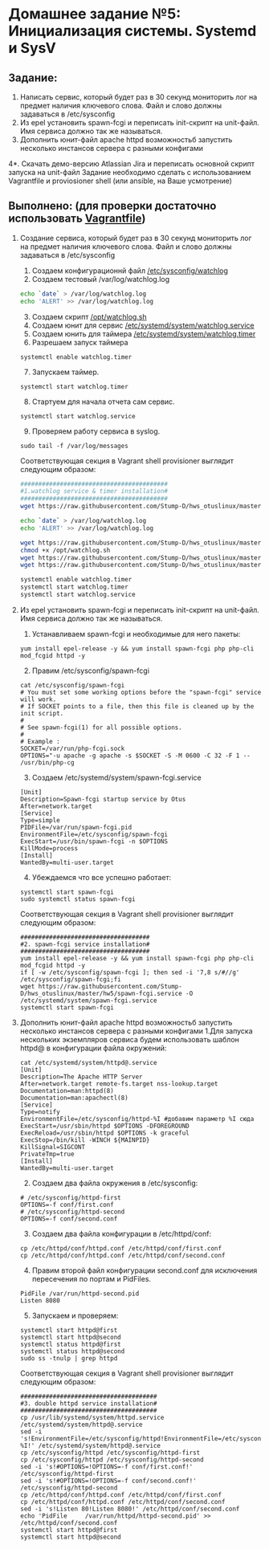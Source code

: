 # **Домашнее задание №5: Инициализация системы. Systemd и SysV**

## **Задание:**
1. Написать сервис, который будет раз в 30 секунд мониторить лог на предмет наличия ключевого слова. Файл и слово должны задаваться в /etc/sysconfig
2. Из epel установить spawn-fcgi и переписать init-скрипт на unit-файл. Имя сервиса должно так же называться.
3. Дополнить юнит-файл apache httpd возможностьб запустить несколько инстансов сервера с разными конфигами

4*. Скачать демо-версию Atlassian Jira и переписать основной скрипт запуска на unit-файл
Задание необходимо сделать с использованием Vagrantfile и proviosioner shell (или ansible, на Ваше усмотрение)

## **Выполнено: (для проверки достаточно использовать [Vagrantfile](Vagrantfile))**

1. Создание сервиса, который будет раз в 30 секунд мониторить лог на предмет наличия ключевого слова. Файл и слово должны задаваться в /etc/sysconfig

    1. Создаем конфигурационнй файл [/etc/sysconfig/watchlog](watchlog)
    2. Cоздаем тестовый /var/log/watchlog.log
    ```bash
    echo `date` > /var/log/watchlog.log
    echo 'ALERT' >> /var/log/watchlog.log
    ```
    3. Создаем скрипт [/opt/watchlog.sh](watchlog.sh)
    4. Создаем юнит для сервис [/etc/systemd/system/watchlog.service](watchlog.service)
    5. Создаем юнить для таймера [/etc/systemd/system/watchlog.timer](watchlog.timer)
    6. Разрешаем запуск таймера 
    ```
    systemctl enable watchlog.timer
    ```
    7. Запускаем таймер.
    ```
    systemctl start watchlog.timer
    ```
    8. Стартуем для начала отчета сам сервис.
    ```
    systemctl start watchlog.service
    ```
    9. Проверяем работу сервиса в syslog.
    ```
    sudo tail -f /var/log/messages
    ```

    Соответствующая секция в Vagrant shell provisioner выглядит следующим образом:

    ```bash
    #########################################
    #1.watchlog service & timer installation#
    #########################################
    wget https://raw.githubusercontent.com/Stump-D/hws_otuslinux/master/hw5/watchlog -O /etc/sysconfig/watchlog

    echo `date` > /var/log/watchlog.log
    echo 'ALERT' >> /var/log/watchlog.log

    wget https://raw.githubusercontent.com/Stump-D/hws_otuslinux/master/hw5/watchlog.sh -O /opt/watchlog.sh
    chmod +x /opt/watchlog.sh
    wget https://raw.githubusercontent.com/Stump-D/hws_otuslinux/master/hw5/watchlog.service -O /etc/systemd/system/watchlog.service
    wget https://raw.githubusercontent.com/Stump-D/hws_otuslinux/master/hw5/watchlog.timer -O /etc/systemd/system/watchlog.timer

    systemctl enable watchlog.timer
    systemctl start watchlog.timer
    systemctl start watchlog.service
    ```

2. Из epel установить spawn-fcgi и переписать init-скрипт на unit-файл. Имя сервиса должно так же называться.
    1. Устанавливаем spawn-fcgi и необходимые для него пакеты:
    ```
    yum install epel-release -y && yum install spawn-fcgi php php-cli mod_fcgid httpd -y
    ```
    2. Правим /etc/sysconfig/spawn-fcgi
    ```
    cat /etc/sysconfig/spawn-fcgi
    # You must set some working options before the "spawn-fcgi" service will work.
    # If SOCKET points to a file, then this file is cleaned up by the init script.
    #
    # See spawn-fcgi(1) for all possible options.
    #
    # Example :
    SOCKET=/var/run/php-fcgi.sock
    OPTIONS="-u apache -g apache -s $SOCKET -S -M 0600 -C 32 -F 1 -- /usr/bin/php-cg
    ```
    3. Создаем /etc/systemd/system/spawn-fcgi.service
    ```
    [Unit]
    Description=Spawn-fcgi startup service by Otus
    After=network.target
    [Service]
    Type=simple
    PIDFile=/var/run/spawn-fcgi.pid
    EnvironmentFile=/etc/sysconfig/spawn-fcgi
    ExecStart=/usr/bin/spawn-fcgi -n $OPTIONS
    KillMode=process
    [Install]
    WantedBy=multi-user.target
    ```
    4. Убеждаемся что все успешно работает:
    ```
    systemctl start spawn-fcgi
    sudo systemctl status spawn-fcgi
    ```
    
    Соответствующая секция в Vagrant shell provisioner выглядит следующим образом:
    ```
    ####################################
    #2. spawn-fcgi service installation#
    ####################################
    yum install epel-release -y && yum install spawn-fcgi php php-cli mod_fcgid httpd -y
    if [ -w /etc/sysconfig/spawn-fcgi ]; then sed -i '7,8 s/#//g' /etc/sysconfig/spawn-fcgi;fi
    wget https://raw.githubusercontent.com/Stump-D/hws_otuslinux/master/hw5/spawn-fcgi.service -O /etc/systemd/system/spawn-fcgi.service
    systemctl start spawn-fcgi
    ```
                                                                                         
3. Дополнить юнит-файл apache httpd возможностьб запустить несколько инстансов сервера с разными конфигами
    1.Для запуска нескольких экземпляров сервиса будем использовать шаблон httpd@ в конфигурации файла окружений:
    ```
    cat /etc/systemd/system/httpd@.service
    [Unit]
    Description=The Apache HTTP Server
    After=network.target remote-fs.target nss-lookup.target
    Documentation=man:httpd(8)
    Documentation=man:apachectl(8)
    [Service]
    Type=notify
    EnvironmentFile=/etc/sysconfig/httpd-%I #добавим параметр %I сюда
    ExecStart=/usr/sbin/httpd $OPTIONS -DFOREGROUND
    ExecReload=/usr/sbin/httpd $OPTIONS -k graceful
    ExecStop=/bin/kill -WINCH ${MAINPID}
    KillSignal=SIGCONT
    PrivateTmp=true
    [Install]
    WantedBy=multi-user.target
    ```
    2. Создаем два файла окружения в /etc/sysconfig:
    ```
    # /etc/sysconfig/httpd-first
    OPTIONS=-f conf/first.conf
    # /etc/sysconfig/httpd-second
    OPTIONS=-f conf/second.conf
    ```
    3. Создаем два файла конфигурации в /etc/httpd/conf:
    ```
    cp /etc/httpd/conf/httpd.conf /etc/httpd/conf/first.conf
    cp /etc/httpd/conf/httpd.conf /etc/httpd/conf/second.conf
    ```
    4. Правим второй файл конфигурации second.conf для исключения пересечения по портам и PidFiles.
    ```
    PidFile /var/run/httpd-second.pid
    Listen 8080
    ```
    5. Запускаем и проверяем:
    ```
    systemctl start httpd@first
    systemctl start httpd@second
    systemctl status httpd@first
    systemctl status httpd@second
    sudo ss -tnulp | grep httpd
    ```
                  
    Соответствующая секция в Vagrant shell provisioner выглядит следующим образом:
    ```
    ######################################
    #3. double httpd service installation#
    ######################################
    cp /usr/lib/systemd/system/httpd.service /etc/systemd/system/httpd@.service
    sed -i 's!EnvironmentFile=/etc/sysconfig/httpd!EnvironmentFile=/etc/sysconfig/httpd-%I!' /etc/systemd/system/httpd@.service
    cp /etc/sysconfig/httpd /etc/sysconfig/httpd-first
    cp /etc/sysconfig/httpd /etc/sysconfig/httpd-second
    sed -i 's!#OPTIONS=!OPTIONS=-f conf/first.conf!' /etc/sysconfig/httpd-first
    sed -i 's!#OPTIONS=!OPTIONS=-f conf/second.conf!' /etc/sysconfig/httpd-second
    cp /etc/httpd/conf/httpd.conf /etc/httpd/conf/first.conf
    cp /etc/httpd/conf/httpd.conf /etc/httpd/conf/second.conf
    sed -i 's!Listen 80!Listen 8080!' /etc/httpd/conf/second.conf
    echo 'PidFile     /var/run/httpd/httpd-second.pid' >> /etc/httpd/conf/second.conf
    systemctl start httpd@first
    systemctl start httpd@second
    ```
                                                                                                                                                                                                         
